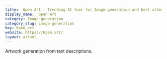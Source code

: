```yaml
---
title:  6pen Art - Trending AI tool for Image generation and best alternatives
display_name:  6pen Art
category: Image generation
category_slug: image-generation
key: 6pen_art
website: https://6pen.art/
layout: aitool
---
```


Artwork generation from text descriptions.
